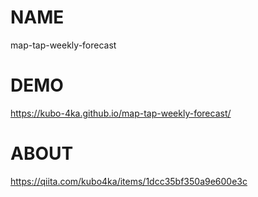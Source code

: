 # NAME
map-tap-weekly-forecast

# DEMO
https://kubo-4ka.github.io/map-tap-weekly-forecast/

# ABOUT
https://qiita.com/kubo4ka/items/1dcc35bf350a9e600e3c
